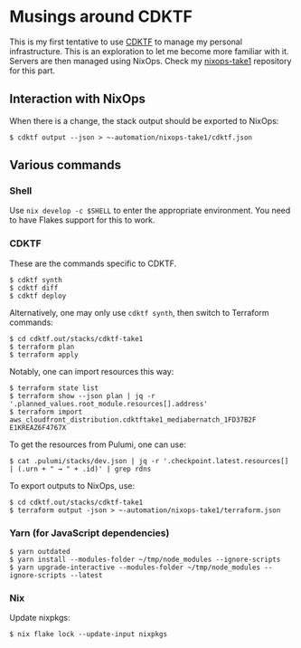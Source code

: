 # Musings around CDKTF

This is my first tentative to use [CDKTF][] to manage my personal
infrastructure. This is an exploration to let me become more familiar
with it. Servers are then managed using NixOps. Check my
[nixops-take1][] repository for this part.

[nixops-take1]: https://github.com/vincentbernat/nixops-take1
[CDKTF]: https://developer.hashicorp.com/terraform/cdktf

## Interaction with NixOps

When there is a change, the stack output should be exported to NixOps:

```console
$ cdktf output --json > ~-automation/nixops-take1/cdktf.json
```

## Various commands

### Shell

Use `nix develop -c $SHELL` to enter the appropriate environment. You
need to have Flakes support for this to work.

### CDKTF

These are the commands specific to CDKTF.

```console
$ cdktf synth
$ cdktf diff
$ cdktf deploy
```

Alternatively, one may only use `cdktf synth`, then switch to Terraform commands:

```console
$ cd cdktf.out/stacks/cdktf-take1
$ terraform plan
$ terraform apply
```

Notably, one can import resources this way:

```console
$ terraform state list
$ terraform show --json plan | jq -r '.planned_values.root_module.resources[].address'
$ terraform import aws_cloudfront_distribution.cdktftake1_mediabernatch_1FD37B2F E1KREAZ6F4767X
```

To get the resources from Pulumi, one can use:

```console
$ cat .pulumi/stacks/dev.json | jq -r '.checkpoint.latest.resources[] | (.urn + " → " + .id)' | grep rdns
```

To export outputs to NixOps, use:

```console
$ cd cdktf.out/stacks/cdktf-take1
$ terraform output -json > ~-automation/nixops-take1/terraform.json
```

### Yarn (for JavaScript dependencies)

```console
$ yarn outdated
$ yarn install --modules-folder ~/tmp/node_modules --ignore-scripts
$ yarn upgrade-interactive --modules-folder ~/tmp/node_modules --ignore-scripts --latest
```

### Nix

Update nixpkgs:

```console
$ nix flake lock --update-input nixpkgs
```
